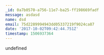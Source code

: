 ```yaml
---
_id: 0a7b0570-a756-11e7-ba25-ff198669fadf
message: asdasd
name: dsd
email: 75d2289994943dd05337219f9024ca87
date: '2017-10-02T09:42:44.751Z'
timestamp: 1506937364
---
```

undefined
